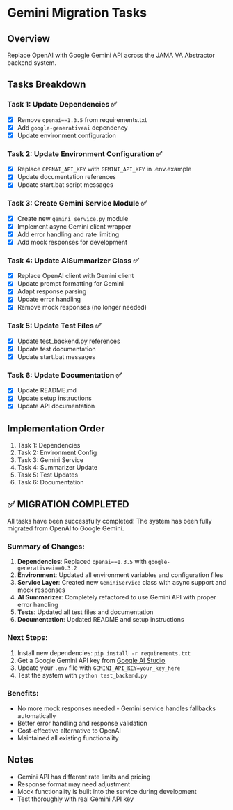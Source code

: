 # Gemini Migration Tasks

## Overview
Replace OpenAI with Google Gemini API across the JAMA VA Abstractor backend system.

## Tasks Breakdown

### Task 1: Update Dependencies ✅
- [x] Remove `openai==1.3.5` from requirements.txt
- [x] Add `google-generativeai` dependency
- [x] Update environment configuration

### Task 2: Update Environment Configuration ✅
- [x] Replace `OPENAI_API_KEY` with `GEMINI_API_KEY` in .env.example
- [x] Update documentation references
- [x] Update start.bat script messages

### Task 3: Create Gemini Service Module ✅
- [x] Create new `gemini_service.py` module
- [x] Implement async Gemini client wrapper
- [x] Add error handling and rate limiting
- [x] Add mock responses for development

### Task 4: Update AISummarizer Class ✅
- [x] Replace OpenAI client with Gemini client
- [x] Update prompt formatting for Gemini
- [x] Adapt response parsing
- [x] Update error handling
- [x] Remove mock responses (no longer needed)

### Task 5: Update Test Files ✅
- [x] Update test_backend.py references
- [x] Update test documentation
- [x] Update start.bat messages

### Task 6: Update Documentation ✅
- [x] Update README.md
- [x] Update setup instructions
- [x] Update API documentation

## Implementation Order
1. Task 1: Dependencies
2. Task 2: Environment Config
3. Task 3: Gemini Service
4. Task 4: Summarizer Update
5. Task 5: Test Updates
6. Task 6: Documentation

## ✅ MIGRATION COMPLETED

All tasks have been successfully completed! The system has been fully migrated from OpenAI to Google Gemini.

### Summary of Changes:
1. **Dependencies**: Replaced `openai==1.3.5` with `google-generativeai==0.3.2`
2. **Environment**: Updated all environment variables and configuration files
3. **Service Layer**: Created new `GeminiService` class with async support and mock responses
4. **AI Summarizer**: Completely refactored to use Gemini API with proper error handling
5. **Tests**: Updated all test files and documentation
6. **Documentation**: Updated README and setup instructions

### Next Steps:
1. Install new dependencies: `pip install -r requirements.txt`
2. Get a Google Gemini API key from [Google AI Studio](https://makersuite.google.com/app/apikey)
3. Update your `.env` file with `GEMINI_API_KEY=your_key_here`
4. Test the system with `python test_backend.py`

### Benefits:
- No more mock responses needed - Gemini service handles fallbacks automatically
- Better error handling and response validation
- Cost-effective alternative to OpenAI
- Maintained all existing functionality

## Notes
- Gemini API has different rate limits and pricing
- Response format may need adjustment
- Mock functionality is built into the service during development
- Test thoroughly with real Gemini API key